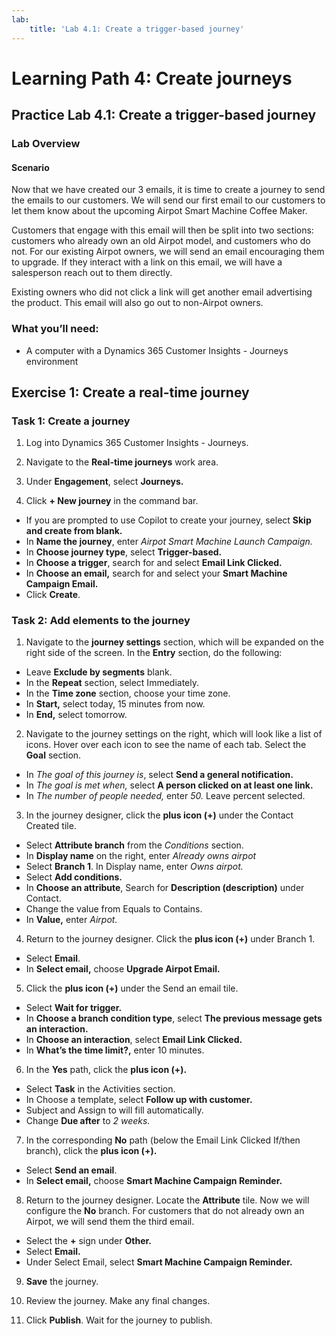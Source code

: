 ```yaml
---
lab:
    title: 'Lab 4.1: Create a trigger-based journey'
---
```


# Learning Path 4: Create journeys

## Practice Lab 4.1: Create a trigger-based journey 

### Lab Overview

#### Scenario
Now that we have created our 3 emails, it is time to create a journey to send the emails to our customers. We will send our first email to our customers to let them know about the upcoming Airpot Smart Machine Coffee Maker.

Customers that engage with this email will then be split into two sections: customers who already own an old Airpot model, and customers who do not. For our existing Airpot owners, we will send an email encouraging them to upgrade. If they interact with a link on this email, we will have a salesperson reach out to them directly.

Existing owners who did not click a link will get another email advertising the product. This email will also go out to non-Airpot owners.


### What you’ll need:
- A computer with a Dynamics 365 Customer Insights - Journeys environment

## Exercise 1: Create a real-time journey

### Task 1: Create a journey
1.  Log into Dynamics 365 Customer Insights - Journeys.

2.  Navigate to the **Real-time journeys** work area.

3.  Under **Engagement**, select **Journeys.**

4.  Click **+ New journey** in the command bar.
  - If you are prompted to use Copilot to create your journey, select **Skip and create from blank.**
  - In **Name the journey**, enter *Airpot Smart Machine Launch Campaign.*
  - In **Choose journey type**, select **Trigger-based.**
  - In **Choose a trigger**, search for and select **Email Link Clicked.**
  - In **Choose an email,** search for and select your **Smart Machine Campaign Email.**
  - Click **Create**.

### Task 2: Add elements to the journey
1. Navigate to the **journey settings** section, which will be expanded on the right side of the screen. In the **Entry** section, do the following:
  - Leave **Exclude by segments** blank.
  - In the **Repeat** section, select Immediately.
  - In the **Time zone** section, choose your time zone.
  - In **Start,** select today, 15 minutes from now.
  - In **End,** select tomorrow.

2.  Navigate to the journey settings on the right, which will look like a list of icons. Hover over each icon to see the name of each tab. Select the **Goal** section.
   - In *The goal of this journey is*, select **Send a general notification.**
   - In *The goal is met when,* select **A person clicked on at least one link.**
   - In *The number of people needed,* enter *50.* Leave percent selected.

3.  In the journey designer, click the **plus icon (+)** under the Contact
    Created tile.
  - Select **Attribute branch** from the *Conditions* section.
  - In **Display name** on the right, enter *Already owns airpot*
  - Select **Branch 1**. In Display name, enter *Owns airpot.*
  - Select **Add conditions.**
  - In **Choose an attribute**, Search for **Description (description)** under Contact.
  - Change the value from Equals to Contains.
  - In **Value,** enter *Airpot.*

4.  Return to the journey designer. Click the **plus icon (+)** under Branch 1.
  - Select **Email**.
  - In **Select email,** choose **Upgrade Airpot Email.**

5.  Click the **plus icon (+)** under the Send an email tile.
  - Select **Wait for trigger.**
  - In **Choose a branch condition type**, select **The previous message gets an interaction.**
  - In **Choose an interaction**, select **Email Link Clicked.**
  - In **What’s the time limit?,** enter 10 minutes.

6. In the **Yes** path, click the **plus icon (+).**
  - Select **Task** in the Activities section.
  - In Choose a template, select **Follow up with customer.**
  - Subject and Assign to will fill automatically.
  - Change **Due after** to *2 weeks.*

7. In the corresponding **No** path (below the Email Link Clicked If/then branch), click the **plus icon (+).**
  - Select **Send an email**.
  - In **Select email,** choose **Smart Machine Campaign Reminder.**

8. Return to the journey designer. Locate the **Attribute** tile. Now we will configure the **No** branch. For customers that do not already own an Airpot, we will send them the third email.
  - Select the **+** sign under **Other.**
  - Select **Email.**
  - Under Select Email, select **Smart Machine Campaign Reminder.**

9. **Save** the journey.

10. Review the journey. Make any final changes.

11. Click **Publish**. Wait for the journey to publish.
